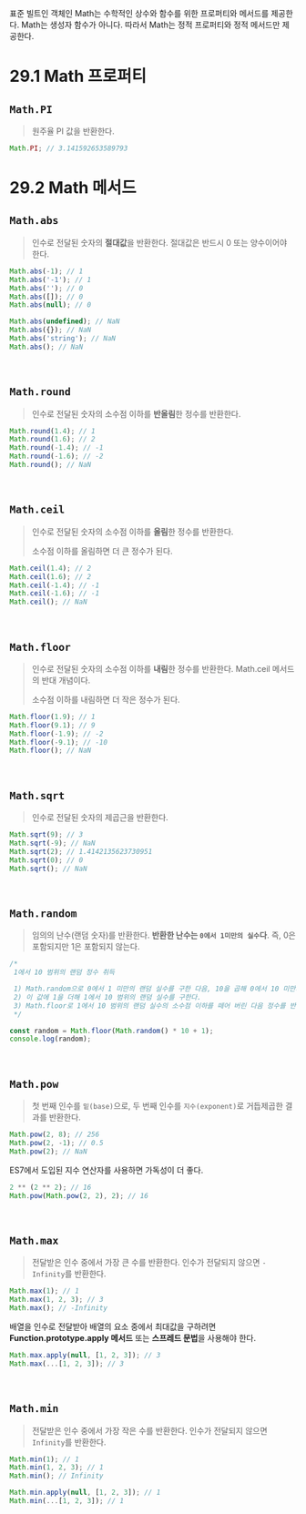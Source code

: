 표준 빌트인 객체인 Math는 수학적인 상수와 함수를 위한 프로퍼티와 메서드를 제공한다. Math는 생성자 함수가 아니다. 따라서 Math는 정적 프로퍼티와 정적 메서드만 제공한다.

# 29.1 Math 프로퍼티

## `Math.PI`

> 원주율 PI 값을 반환한다.

```js
Math.PI; // 3.141592653589793
```

# 29.2 Math 메서드

## `Math.abs`

> 인수로 전달된 숫자의 **절대값**을 반환한다. 절대값은 반드시 0 또는 양수이어야 한다.

```js
Math.abs(-1); // 1
Math.abs('-1'); // 1
Math.abs(''); // 0
Math.abs([]); // 0
Math.abs(null); // 0

Math.abs(undefined); // NaN
Math.abs({}); // NaN
Math.abs('string'); // NaN
Math.abs(); // NaN
```

<br />

## `Math.round`

> 인수로 전달된 숫자의 소수점 이하를 **반올림**한 정수를 반환한다.

```js
Math.round(1.4); // 1
Math.round(1.6); // 2
Math.round(-1.4); // -1
Math.round(-1.6); // -2
Math.round(); // NaN
```

<br />

## `Math.ceil`

> 인수로 전달된 숫자의 소수점 이하를 **올림**한 정수를 반환한다.
>
> 소수점 이하를 올림하면 더 큰 정수가 된다.

```js
Math.ceil(1.4); // 2
Math.ceil(1.6); // 2
Math.ceil(-1.4); // -1
Math.ceil(-1.6); // -1
Math.ceil(); // NaN
```

<br />

## `Math.floor`

> 인수로 전달된 숫자의 소수점 이하를 **내림**한 정수를 반환한다. Math.ceil 메서드의 반대 개념이다.
>
> 소수점 이하를 내림하면 더 작은 정수가 된다.

```js
Math.floor(1.9); // 1
Math.floor(9.1); // 9
Math.floor(-1.9); // -2
Math.floor(-9.1); // -10
Math.floor(); // NaN
```

<br />

## `Math.sqrt`

> 인수로 전달된 숫자의 제곱근을 반환한다.

```js
Math.sqrt(9); // 3
Math.sqrt(-9); // NaN
Math.sqrt(2); // 1.4142135623730951
Math.sqrt(0); // 0
Math.sqrt(); // NaN
```

<br />

## `Math.random`

> 임의의 난수(랜덤 숫자)를 반환한다. **반환한 난수는 `0에서 1미만의 실수`다**. 즉, 0은 포함되지만 1은 포함되지 않는다.

```js
/*
 1에서 10 범위의 랜덤 정수 취득

 1) Math.random으로 0에서 1 미만의 랜덤 실수를 구한 다음, 10을 곱해 0에서 10 미만의 랜덤 실수를 구한다.
 2) 이 값에 1을 더해 1에서 10 범위의 랜덤 실수를 구한다.
 3) Math.floor로 1에서 10 범위의 랜덤 실수의 소수점 이하를 떼어 버린 다음 정수를 반환한다.
 */

const random = Math.floor(Math.random() * 10 + 1);
console.log(random);
```

<br />

## `Math.pow`

> 첫 번째 인수를 `밑(base)`으로, 두 번째 인수를 `지수(exponent)`로 거듭제곱한 결과를 반환한다.

```js
Math.pow(2, 8); // 256
Math.pow(2, -1); // 0.5
Math.pow(2); // NaN
```

ES7에서 도입된 지수 연산자를 사용하면 가독성이 더 좋다.

```js
2 ** (2 ** 2); // 16
Math.pow(Math.pow(2, 2), 2); // 16
```

<br />

## `Math.max`

> 전달받은 인수 중에서 가장 큰 수를 반환한다. 인수가 전달되지 않으면 `-Infinity`를 반환한다.

```js
Math.max(1); // 1
Math.max(1, 2, 3); // 3
Math.max(); // -Infinity
```

배열을 인수로 전달받아 배열의 요소 중에서 최대값을 구하려면 **Function.prototype.apply 메서드** 또는 **스프레드 문법**을 사용해야 한다.

```js
Math.max.apply(null, [1, 2, 3]); // 3
Math.max(...[1, 2, 3]); // 3
```

<br />

## `Math.min`

> 전달받은 인수 중에서 가장 작은 수를 반환한다. 인수가 전달되지 않으면 `Infinity`를 반환한다.

```js
Math.min(1); // 1
Math.min(1, 2, 3); // 1
Math.min(); // Infinity

Math.min.apply(null, [1, 2, 3]); // 1
Math.min(...[1, 2, 3]); // 1
```

